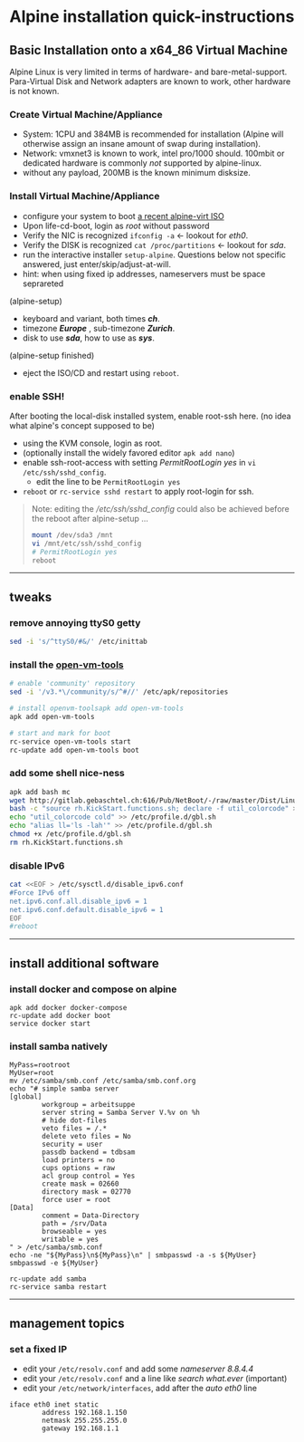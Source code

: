 # Alpine installation quick-instructions

## Basic Installation onto a x64_86 Virtual Machine
Alpine Linux is very limited in terms of hardware- and bare-metal-support. Para-Virtual Disk and Network adapters are known to work, other hardware is not known.

### Create Virtual Machine/Appliance
- System: 1CPU and 384MB is recommended for installation (Alpine will otherwise assign an insane amount of swap during installation).
- Network: vmxnet3 is known to work, intel pro/1000 should. 100mbit or dedicated hardware is commonly _not_ supported by alpine-linux.
- without any payload, 200MB is the known minimum disksize.

### Install Virtual Machine/Appliance
- configure your system to boot [a recent alpine-virt ISO](https://dl-cdn.alpinelinux.org/alpine/v3.14/releases/x86_64/alpine-virt-3.14.2-x86_64.iso)
- Upon life-cd-boot, login as _root_ without password
- Verify the NIC is recognized `ifconfig -a` <- lookout for _eth0_.
- Verify the DISK is recognized `cat /proc/partitions` <- lookout for _sda_.
- run the interactive installer `setup-alpine`. Questions below not specific answered, just enter/skip/adjust-at-will.
- hint: when using fixed ip addresses, nameservers must be space seprareted

(alpine-setup)
- keyboard and variant, both times **_ch_**.
- timezone **_Europe_** , sub-timezone **_Zurich_**.
- disk to use **_sda_**, how to use as **_sys_**.

(alpine-setup finished)
- eject the ISO/CD and restart using `reboot`.

### enable SSH!
After booting the local-disk installed system, enable root-ssh here. (no idea what alpine's concept supposed to be)

- using the KVM console, login as root.
- (optionally install the widely favored editor `apk add nano`)
- enable ssh-root-access with setting _PermitRootLogin yes_ in `vi /etc/ssh/sshd_config`. 
  - edit the line to be `PermitRootLogin yes`
- `reboot` or `rc-service sshd restart` to apply root-login for ssh.
> Note: editing the _/etc/ssh/sshd_config_ could also be achieved before the reboot after alpine-setup ...
> ```bash
> mount /dev/sda3 /mnt
> vi /mnt/etc/ssh/sshd_config
> # PermitRootLogin yes 
> reboot
> ```
---

## tweaks
### remove annoying ttyS0 getty
```bash
sed -i 's/^ttyS0/#&/' /etc/inittab
```

### install the [open-vm-tools](https://wiki.alpinelinux.org/wiki/Open-vm-tools)
```bash
# enable 'community' repository
sed -i '/v3.*\/community/s/^#//' /etc/apk/repositories

# install openvm-toolsapk add open-vm-tools
apk add open-vm-tools

# start and mark for boot
rc-service open-vm-tools start
rc-update add open-vm-tools boot
```

### add some shell nice-ness
```bash
apk add bash mc 
wget http://gitlab.gebaschtel.ch:616/Pub/NetBoot/-/raw/master/Dist/Linux/rh.KickStart.functions.sh
bash -c "source rh.KickStart.functions.sh; declare -f util_colorcode" > /etc/profile.d/gbl.sh
echo "util_colorcode cold" >> /etc/profile.d/gbl.sh
echo "alias ll='ls -lah'" >> /etc/profile.d/gbl.sh
chmod +x /etc/profile.d/gbl.sh
rm rh.KickStart.functions.sh

```

### disable IPv6
```bash
cat <<EOF > /etc/sysctl.d/disable_ipv6.conf
#Force IPv6 off
net.ipv6.conf.all.disable_ipv6 = 1
net.ipv6.conf.default.disable_ipv6 = 1
EOF
#reboot
```

--- 
## install additional software

### install docker and compose on alpine
```
apk add docker docker-compose
rc-update add docker boot
service docker start
```

### install samba natively
```
MyPass=rootroot
MyUser=root
mv /etc/samba/smb.conf /etc/samba/smb.conf.org
echo "# simple samba server
[global]
        workgroup = arbeitsuppe
        server string = Samba Server V.%v on %h
        # hide dot-files
        veto files = /.*
        delete veto files = No
        security = user
        passdb backend = tdbsam
        load printers = no
        cups options = raw
        acl group control = Yes
        create mask = 02660
        directory mask = 02770
        force user = root
[Data]
        comment = Data-Directory
        path = /srv/Data
        browseable = yes
        writable = yes
" > /etc/samba/smb.conf
echo -ne "${MyPass}\n${MyPass}\n" | smbpasswd -a -s ${MyUser}
smbpasswd -e ${MyUser}

rc-update add samba
rc-service samba restart
```

---
## management topics

### set a fixed IP
- edit your `/etc/resolv.conf` and add some _nameserver 8.8.4.4_
- edit your `/etc/resolv.conf` and a line like _search what.ever_ (important)
- edit your `/etc/network/interfaces`, add after the _auto eth0_ line
```
iface eth0 inet static
        address 192.168.1.150
        netmask 255.255.255.0
        gateway 192.168.1.1
```


